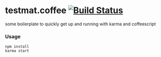 # testmat.coffee [![Build Status](https://travis-ci.org/bwiklund/testmat.coffee.png)](https://travis-ci.org/bwiklund/testmat.coffee)

some boilerplate to quickly get up and running with karma and coffeescript

### Usage

```
npm install
karma start
```